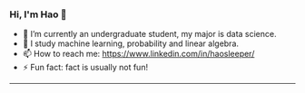 ### Hi, I'm Hao 👋

<!--
**huynhnhathao/huynhnhathao** is a ✨ _special_ ✨ repository because its `README.md` (this file) appears on your GitHub profile.
-->

- 🔭 I’m currently an undergraduate student, my major is data science. 
- 🌱 I study machine learning, probability and linear algebra.
- 📫 How to reach me: https://www.linkedin.com/in/haosleeper/
- ⚡ Fun fact: fact is usually not fun!
---
